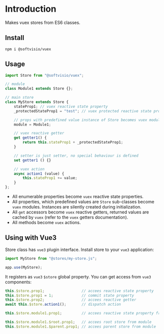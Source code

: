 # Introduction

Makes vuex stores from ES6 classes.

## Install

```shell
npm i @softvisio/vuex
```

## Usage

```js
import Store from "@softvisio/vuex";

// module
class Module1 extends Store {};

// main store
class MyStore extends Store {
    stateProp1; // vuex reactive state property
    _protectedStateProp1 = "test"; // vuex protected reactive state property with initial value

    // props with predefined value instance of Store becomes vuex modules
    module = Module1;

    // vuex reactive getter
    get getter1() {
        return this.stateProp1 + _protectedStateProp1;
    }

    // setter is just setter, no special behaviour is defined
    set getter1 () {}

    // vuex action
    async action1 (value) {
        this.stateProp1 += value;
    }
};
```

-   All enumerable properties become `vuex` reactive state properties.
-   All properties, which predefined values are `Store` sub-classes become `vuex` modules. Instances are silently created during initialization.
-   All `get` accessors become `vuex` reactive getters, returned values are cached by `vuex` (refer to the `vuex` getters documentation).
-   All methods become `vuex` actions.

## Using with Vue3

Store class has `vue3` plugin interface. Install store to your `vue3` application:

```js
import MyStore from "@stores/my-store.js";

app.use(MyStore);
```

It registers as `vue3` `$store` global property. You can get access from `vue3` components:

<!-- prettier-ignore -->
```js
this.$store.prop1;                 // accees reactive state property
this.$store.prop1 = 1;             // commit state property
this.$store.prop2;                 // accees reactive getter
await this.$store.action1();       // dispatch action

this.$store.module1.prop1;         // accees reactive state property from module1

this.$store.module1.$root.prop1;   // accees root store from module
this.$store.module1.$parent.prop1; // accees parent store from module
```
